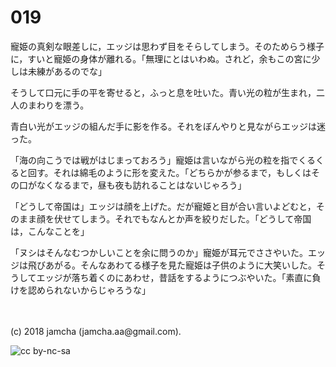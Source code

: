 # 019

寵姫の真剣な眼差しに，エッジは思わず目をそらしてしまう。そのためらう様子に，すいと寵姫の身体が離れる。「無理にとはいわぬ。されど，余もこの宮に少しは未練があるのでな」  

そうして口元に手の平を寄せると，ふっと息を吐いた。青い光の粒が生まれ，二人のまわりを漂う。  

青白い光がエッジの組んだ手に影を作る。それをぼんやりと見ながらエッジは迷った。  

「海の向こうでは戦がはじまっておろう」寵姫は言いながら光の粒を指でくるくると回す。それは綿毛のように形を変えた。「どちらかが参るまで，もしくはその口がなくなるまで，昼も夜も訪れることはないじゃろう」  

「どうして帝国は」エッジは顔を上げた。だが寵姫と目が合い言いよどむと，そのまま顔を伏せてしまう。それでもなんとか声を絞りだした。「どうして帝国は，こんなことを」  

「ヌシはそんなむつかしいことを余に問うのか」寵姫が耳元でささやいた。エッジは飛びあがる。そんなあわてる様子を見た寵姫は子供のように大笑いした。そうしてエッジが落ち着くのにあわせ，昔話をするようにつぶやいた。「素直に負けを認められないからじゃろうな」  

<br>  
<br>  
(c) 2018 jamcha (jamcha.aa@gmail.com).  

![cc by-nc-sa](http://i.creativecommons.org/l/by-nc-sa/4.0/88x31.png)
